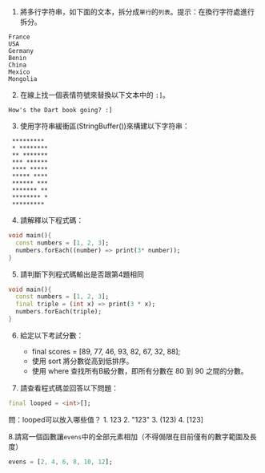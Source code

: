 1. 將多行字符串，如下面的文本，拆分成`單行`的`列表`。提示：在換行字符處進行拆分。

```
France 
USA 
Germany 
Benin 
China 
Mexico 
Mongolia
```

2. 在線上找一個表情符號來替換以下文本中的 `:]`。

```
How's the Dart book going? :]
```

3. 使用字符串緩衝區(StringBuffer())來構建以下字符串：

```
 *********
 * ******** 
 ** ******* 
 *** ****** 
 **** ***** 
 ***** **** 
 ****** *** 
 ******* ** 
 ******** * 
 *********
```

4. 請解釋以下程式碼：

```Dart linenums="1"
void main(){
  const numbers = [1, 2, 3];
  numbers.forEach((number) => print(3* number));
}
```

5. 請判斷下列程式碼輸出是否跟第4題相同

```Dart linenums="1"
void main(){
  const numbers = [1, 2, 3];
  final triple = (int x) => print(3 * x);
  numbers.forEach(triple);
}
```

6. 給定以下考試分數：
   - final scores = [89, 77, 46, 93, 82, 67, 32, 88];
   - 使用 sort 將分數從高到低排序。
   - 使用 where 查找所有B級分數，即所有分數在 80 到 90 之間的分數。

7. 請查看程式碼並回答以下問題：

```Dart linenums="1"
final looped = <int>[];
```

  問：looped可以放入哪些值？
    1. 123
    2. "123"
    3. (123)
    4. [123]

8.請寫一個函數讓`evens`中的全部元素相加（不得侷限在目前僅有的數字範圍及長度）

```Dart linenums="1"
evens = [2, 4, 6, 8, 10, 12];
```